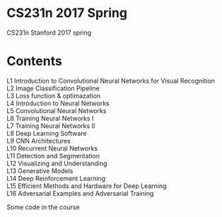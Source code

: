 # CS231n 2017 Spring
CS231n Stanford 2017 spring

# Contents
L1 Introduction to Convolutional Neural Networks for Visual Recognition<br>
L2 Image Classification Pipeline<br>
L3 Loss function & optimazation<br>
L4 Introduction to Neural Networks<br>
L5 Convolutional Neural Networks<br>
L6 Training Neural Networks I<br>
L7 Training Neural Networks II<br>
L8 Deep Learning Software<br>
L9 CNN Architectures<br>
L10 Recurrent Neural Networks<br>
L11 Detection and Segmentation<br>
L12 Visualizing and Understanding<br>
L13 Generative Models<br>
L14 Deep Reinforcement Learning<br>
L15 Efficient Methods and Hardware for Deep Learning<br>
L16 Adversarial Examples and Adversarial Training<br>


Some code in the course
